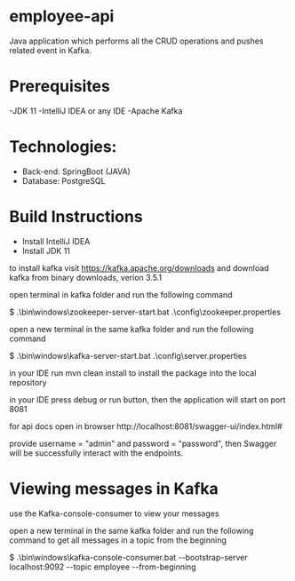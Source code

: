 # employee-api

Java application which performs all the CRUD operations and pushes related event in Kafka.

# Prerequisites

-JDK 11
-IntelliJ IDEA or any IDE
-Apache Kafka

# Technologies:

- Back-end: SpringBoot (JAVA)
- Database: PostgreSQL

# Build Instructions

- Install IntelliJ IDEA
- Install JDK 11

to install kafka visit https://kafka.apache.org/downloads
and download kafka from binary downloads, verion 3.5.1

open terminal in kafka folder and run the following command 

$  .\bin\windows\zookeeper-server-start.bat .\config\zookeeper.properties

open a new terminal in the same kafka folder and run the following command 

$  .\bin\windows\kafka-server-start.bat .\config\server.properties

in your IDE run mvn clean install to install the package into the local repository

in your IDE press debug or run button, then the application will start on port 8081

for api docs open in browser http://localhost:8081/swagger-ui/index.html#

provide username = "admin" and password = "password", then Swagger will be successfully interact with the endpoints.

# Viewing messages in Kafka

use the Kafka-console-consumer to view your messages

open a new terminal in the same kafka folder and run the following command to get all messages in a topic from the beginning

$  .\bin\windows\kafka-console-consumer.bat --bootstrap-server localhost:9092 --topic employee --from-beginning



